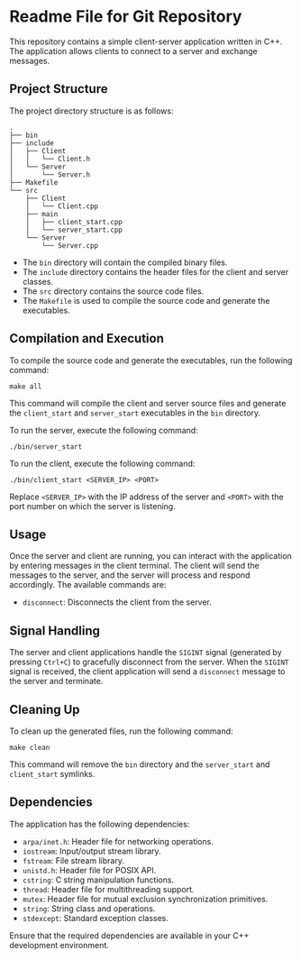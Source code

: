 # Readme File for Git Repository

This repository contains a simple client-server application written in C++. The application allows clients to connect to a server and exchange messages.

## Project Structure

The project directory structure is as follows:

```
.
├── bin
├── include
│   ├── Client
│   │   └── Client.h
│   └── Server
│       └── Server.h
├── Makefile
└── src
    ├── Client
    │   └── Client.cpp
    ├── main
    │   ├── client_start.cpp
    │   └── server_start.cpp
    └── Server
        └── Server.cpp
```

- The `bin` directory will contain the compiled binary files.
- The `include` directory contains the header files for the client and server classes.
- The `src` directory contains the source code files.
- The `Makefile` is used to compile the source code and generate the executables.

## Compilation and Execution

To compile the source code and generate the executables, run the following command:

```
make all
```

This command will compile the client and server source files and generate the `client_start` and `server_start` executables in the `bin` directory.

To run the server, execute the following command:

```
./bin/server_start
```

To run the client, execute the following command:

```
./bin/client_start <SERVER_IP> <PORT>
```

Replace `<SERVER_IP>` with the IP address of the server and `<PORT>` with the port number on which the server is listening.

## Usage

Once the server and client are running, you can interact with the application by entering messages in the client terminal. The client will send the messages to the server, and the server will process and respond accordingly. The available commands are:

- `disconnect`: Disconnects the client from the server.

## Signal Handling

The server and client applications handle the `SIGINT` signal (generated by pressing `Ctrl+C`) to gracefully disconnect from the server. When the `SIGINT` signal is received, the client application will send a `disconnect` message to the server and terminate.

## Cleaning Up

To clean up the generated files, run the following command:

```
make clean
```

This command will remove the `bin` directory and the `server_start` and `client_start` symlinks.

## Dependencies

The application has the following dependencies:

- `arpa/inet.h`: Header file for networking operations.
- `iostream`: Input/output stream library.
- `fstream`: File stream library.
- `unistd.h`: Header file for POSIX API.
- `cstring`: C string manipulation functions.
- `thread`: Header file for multithreading support.
- `mutex`: Header file for mutual exclusion synchronization primitives.
- `string`: String class and operations.
- `stdexcept`: Standard exception classes.

Ensure that the required dependencies are available in your C++ development environment.